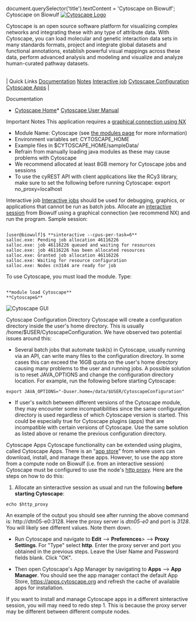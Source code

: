 

document.querySelector('title').textContent = 'Cytoscape on Biowulf';
Cytoscape on Biowulf
[![Cytoscape Logo](/images/cy3logoOrange.svg)](http://www.cytoscape.org)

 Cytoscape is an open source software platform for visualizing complex networks and integrating
 these with any type of attribute data. With Cytoscape, you can load molecular and genetic interaction
 data sets in many standards formats, project and integrate global datasets and functional annotations,
 establish powerful visual mappings across these data, perform advanced analysis and modeling and
 visualize and analyze human-curated pathway datasets.





|  |
| --- |
| 
Quick Links
[Documentation](#doc)
[Notes](#notes)
[Interactive job](#int)
[Cytoscape Configuration](#config)
[Cytoscape Apps](#apps)
 |


Documentation
* [Cytoscape Home](http://www.cytoscape.org)* [Cytoscape User Manual](http://manual.cytoscape.org/en/stable/index.html)


Important Notes
This application requires a [graphical connection using NX](/docs/nx.html)


* Module Name: Cytoscape (see [the modules page](/apps/modules.html) for more information)
* Environment variables set: CYTOSCAPE\_HOME
* Example files in $CYTOSCAPE\_HOME/sampleData/
* Refrain from manually loading java modules as these may cause problems with Cytoscape
* We recommend allocated at least 8GB memory for Cytoscape jobs and sessions
* To use the cyREST API with client applications like the RCy3 library, make sure to set the following before running Cytoscape:
 export no\_proxy=localhost



Interactive job
[Interactive jobs](/docs/userguide.html#int) should be used for debugging, graphics, or applications that cannot be run as batch jobs.
Allocate an [interactive session](/docs/userguide.html#int) from Biowulf using a graphical connection (we recommend NX) and run the program. Sample session:



```

[user@biowulf]$ **sinteractive --cpus-per-task=6**
salloc.exe: Pending job allocation 46116226
salloc.exe: job 46116226 queued and waiting for resources
salloc.exe: job 46116226 has been allocated resources
salloc.exe: Granted job allocation 46116226
salloc.exe: Waiting for resource configuration
salloc.exe: Nodes cn3144 are ready for job

```

To use Cytoscape, you must load the module. Type: 




```

**module load Cytoscape**
**Cytoscape&**

```

![Cytoscape GUI](/images/cy3_3_0_desktop.png)


Cytoscape Configuration Directory
Cytoscape will create a configuration directory inside the user's home directory. This is usually 
 /home/$USER/CytoscapeConfiguration. We have observed two potential issues around this:


* Several batch jobs that automate task(s) in Cytoscape, usually running via an API, can write many files to
 the configuration directory. In some cases this can exceed the 16GB quota on the user's home directory causing
 many problems to the user and running jobs. A possible solution is to reset JAVA\_OPTIONS and change the
 configuration directory location. For example, run the following before starting Cytoscape:



```
export JAVA_OPTIONS="-Duser.home=/data/$USER/CytoscapeConfiguration"
```
* If user's switch between different versions of the Cytoscape module, they may encounter some incompatibilities
 since the same configuration directory is used regardless of which Cytoscape version is started. This could be
 especially true for Cytoscape plugins (apps) that are incompatible with certain versions of Cytoscape. Use the
 same solution as listed above or rename the previous configuration directory.


Cytoscape Apps
Cytoscape functionality can be extended using plugins, called Cytoscape Apps. There is an 
 "[app store](https://apps.cytoscape.org/)" from where users can download, install, and manage these
 apps. However, to use the app store from a compute node on Biowulf (i.e. from an interactive session) Cytoscape
 must be configured to use the node's [http proxy](https://hpc.nih.gov/docs/transfer.html#compute).
 Here are the steps on how to do this:



1. Allocate an sinteractive session as usual and run the following **before starting Cytoscape**:



```
echo $http_proxy
```


An example of the output you should see after running the above command is: http://dtn05-e0:3128.
 Here the proxy server is *dtn05-e0* and port is *3128*. You will likely see different values. Note them down.

- Run Cytoscape and navigate to **Edit** --> **Preferences**> --> **Proxy Settings**. For "Type" select **http**. Enter the
 proxy server and port you obtained in the previous steps. Leave the User Name and Password fields blank.
 Click "OK".

- Then open Cytoscape's App Manager by navigating to **Apps** --> **App Manager**. You should see the
 app manager contact the default App Store, https://apps.cytoscape.org and refresh the cache of
 available apps for installation.



 If you want to install and manage Cytoscape apps in a different sinteractive session, you will may need to redo step 1.
 This is because the proxy server may be different between different compute nodes.





